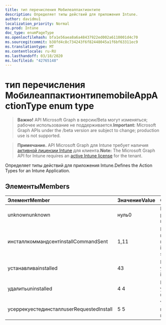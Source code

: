 ```yaml
---
title: тип перечисления Мобилеаппактионтипе
description: Определяет типы действий для приложения Intune.
author: davidmu1
localization_priority: Normal
ms.prod: Intune
doc_type: enumPageType
ms.openlocfilehash: bfa1e56aea8a6a48437922ed002a6110001d4c70
ms.sourcegitcommit: b38fd4c8c734243f6f82448045a1f6bf63311ec9
ms.translationtype: MT
ms.contentlocale: ru-RU
ms.lasthandoff: 03/18/2020
ms.locfileid: "42765148"
---
```

# <a name="mobileappactiontype-enum-type"></a><span data-ttu-id="22ffa-103">тип перечисления Мобилеаппактионтипе</span><span class="sxs-lookup"><span data-stu-id="22ffa-103">mobileAppActionType enum type</span></span>

> <span data-ttu-id="22ffa-104">**Важно!** API Microsoft Graph в версии/Beta могут изменяться; рабочее использование не поддерживается.</span><span class="sxs-lookup"><span data-stu-id="22ffa-104">**Important:** Microsoft Graph APIs under the /beta version are subject to change; production use is not supported.</span></span>

> <span data-ttu-id="22ffa-105">**Примечание.** API Microsoft Graph для Intune требует наличия [активной лицензии Intune](https://go.microsoft.com/fwlink/?linkid=839381) для клиента.</span><span class="sxs-lookup"><span data-stu-id="22ffa-105">**Note:** The Microsoft Graph API for Intune requires an [active Intune license](https://go.microsoft.com/fwlink/?linkid=839381) for the tenant.</span></span>

<span data-ttu-id="22ffa-106">Определяет типы действий для приложения Intune.</span><span class="sxs-lookup"><span data-stu-id="22ffa-106">Defines the Action Types for an Intune Application.</span></span>

## <a name="members"></a><span data-ttu-id="22ffa-107">Элементы</span><span class="sxs-lookup"><span data-stu-id="22ffa-107">Members</span></span>
|<span data-ttu-id="22ffa-108">Элемент</span><span class="sxs-lookup"><span data-stu-id="22ffa-108">Member</span></span>|<span data-ttu-id="22ffa-109">Значение</span><span class="sxs-lookup"><span data-stu-id="22ffa-109">Value</span></span>|<span data-ttu-id="22ffa-110">Описание</span><span class="sxs-lookup"><span data-stu-id="22ffa-110">Description</span></span>|
|:---|:---|:---|
|<span data-ttu-id="22ffa-111">unknown</span><span class="sxs-lookup"><span data-stu-id="22ffa-111">unknown</span></span>|<span data-ttu-id="22ffa-112">нуль</span><span class="sxs-lookup"><span data-stu-id="22ffa-112">0</span></span>|<span data-ttu-id="22ffa-113">Неизвестный результат.</span><span class="sxs-lookup"><span data-stu-id="22ffa-113">Unknown result.</span></span>|
|<span data-ttu-id="22ffa-114">инсталлкоммандсент</span><span class="sxs-lookup"><span data-stu-id="22ffa-114">installCommandSent</span></span>|<span data-ttu-id="22ffa-115">1,1</span><span class="sxs-lookup"><span data-stu-id="22ffa-115">1</span></span>|<span data-ttu-id="22ffa-116">Была отправлена команда установки приложения.</span><span class="sxs-lookup"><span data-stu-id="22ffa-116">Application install command was sent.</span></span>|
|<span data-ttu-id="22ffa-117">устанавлива</span><span class="sxs-lookup"><span data-stu-id="22ffa-117">installed</span></span>|<span data-ttu-id="22ffa-118">4</span><span class="sxs-lookup"><span data-stu-id="22ffa-118">3</span></span>|<span data-ttu-id="22ffa-119">Приложение установлено.</span><span class="sxs-lookup"><span data-stu-id="22ffa-119">Application installed.</span></span>|
|<span data-ttu-id="22ffa-120">удалить</span><span class="sxs-lookup"><span data-stu-id="22ffa-120">uninstalled</span></span>|<span data-ttu-id="22ffa-121">4 </span><span class="sxs-lookup"><span data-stu-id="22ffa-121">4</span></span>|<span data-ttu-id="22ffa-122">Приложение удалено.</span><span class="sxs-lookup"><span data-stu-id="22ffa-122">Application uninstalled.</span></span>|
|<span data-ttu-id="22ffa-123">усеррекуестединсталл</span><span class="sxs-lookup"><span data-stu-id="22ffa-123">userRequestedInstall</span></span>|<span data-ttu-id="22ffa-124">5 </span><span class="sxs-lookup"><span data-stu-id="22ffa-124">5</span></span>|<span data-ttu-id="22ffa-125">Установка запрошена пользователем</span><span class="sxs-lookup"><span data-stu-id="22ffa-125">User requested installation</span></span>|




